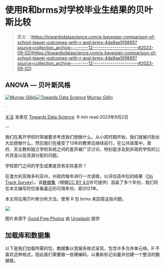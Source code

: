 # 使用R和brms对学校毕业生结果的贝叶斯比较

> 原文：[https://towardsdatascience.com/a-bayesian-comparison-of-school-leaver-outcomes-with-r-and-brms-4da9ae5f9895?source=collection_archive---------12-----------------------#2023-09-02](https://towardsdatascience.com/a-bayesian-comparison-of-school-leaver-outcomes-with-r-and-brms-4da9ae5f9895?source=collection_archive---------12-----------------------#2023-09-02)

## ANOVA — 贝叶斯风格

[](https://mmgillin.medium.com/?source=post_page-----4da9ae5f9895--------------------------------)[![Murray Gillin](../Images/40619967eb8911fa1d651503143b940c.png)](https://mmgillin.medium.com/?source=post_page-----4da9ae5f9895--------------------------------)[](https://towardsdatascience.com/?source=post_page-----4da9ae5f9895--------------------------------)[![Towards Data Science](../Images/a6ff2676ffcc0c7aad8aaf1d79379785.png)](https://towardsdatascience.com/?source=post_page-----4da9ae5f9895--------------------------------) [Murray Gillin](https://mmgillin.medium.com/?source=post_page-----4da9ae5f9895--------------------------------)

·

[关注](https://medium.com/m/signin?actionUrl=https%3A%2F%2Fmedium.com%2F_%2Fsubscribe%2Fuser%2Fa168322fa6bf&operation=register&redirect=https%3A%2F%2Ftowardsdatascience.com%2Fa-bayesian-comparison-of-school-leaver-outcomes-with-r-and-brms-4da9ae5f9895&user=Murray+Gillin&userId=a168322fa6bf&source=post_page-a168322fa6bf----4da9ae5f9895---------------------post_header-----------) 发表在 [Towards Data Science](https://towardsdatascience.com/?source=post_page-----4da9ae5f9895--------------------------------) ·9 min read·2023年9月2日[](https://medium.com/m/signin?actionUrl=https%3A%2F%2Fmedium.com%2F_%2Fvote%2Ftowards-data-science%2F4da9ae5f9895&operation=register&redirect=https%3A%2F%2Ftowardsdatascience.com%2Fa-bayesian-comparison-of-school-leaver-outcomes-with-r-and-brms-4da9ae5f9895&user=Murray+Gillin&userId=a168322fa6bf&source=-----4da9ae5f9895---------------------clap_footer-----------)

--

[](https://medium.com/m/signin?actionUrl=https%3A%2F%2Fmedium.com%2F_%2Fbookmark%2Fp%2F4da9ae5f9895&operation=register&redirect=https%3A%2F%2Ftowardsdatascience.com%2Fa-bayesian-comparison-of-school-leaver-outcomes-with-r-and-brms-4da9ae5f9895&source=-----4da9ae5f9895---------------------bookmark_footer-----------)

我们在离开学校时常被要求考虑我们想做什么。从小孩时期开始，我们就被问到长大后想做什么，然后我们在接受了13年的教育后继续前行。在公共政策中，政府、天主教和独立学校系统之间的差异被广泛讨论，特别是涉及到非政府学校的公共资金以及资源分配的问题。

学校部门之间的学生成果是否有实际差异？

在澳大利亚维多利亚州，州政府每年进行一次调查，以评估高中后的结果（[On Track Survey](https://www.vic.gov.au/on-track-survey)）。该[数据集](https://www.education.vic.gov.au/Documents/about/research/OnTrack2022/DestinationData2022.xlsx)（根据[CC BY 4.0](https://discover.data.vic.gov.au/dataset/2021-on-track-survey-year-12-or-equivalent-completers-post-school-destinations)许可提供）涵盖了多个年份，我们将在本文编写时仅查看最近的可用年份，即2021年。

本文将应用贝叶斯分析方法，使用 R 包 brms 来回答这些问题。

![](../Images/6fc796bd31faf209865d27bb584ba25e.png)

图片来源于 [Good Free Photos](https://unsplash.com/@goodfreephoto_com?utm_source=medium&utm_medium=referral) 由 [Unsplash](https://unsplash.com/?utm_source=medium&utm_medium=referral) 提供

## 加载库和数据集

以下是我们加载所需的包，数据集以宽报告格式呈现，包含许多合并单元格。R 不喜欢这种格式，因此我们需要做一些硬编码，以重新标记向量并创建一个整洁的数据框。
